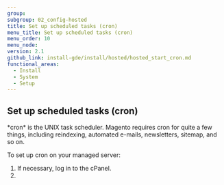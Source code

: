 ```yaml
---
group:
subgroup: 02_config-hosted
title: Set up scheduled tasks (cron)
menu_title: Set up scheduled tasks (cron)
menu_order: 10
menu_node:
version: 2.1
github_link: install-gde/install/hosted/hosted_start_cron.md
functional_areas:
  - Install
  - System
  - Setup
---
```


<h2 id="newbie-db">Set up scheduled tasks (cron)</h2>
*cron* is the UNIX task scheduler. Magento requires cron for quite a few things, including reindexing, automated e-mails, newsletters, sitemap, and so on.

To set up cron on your managed server:

1.	If necessary, log in to the cPanel.
2.	
